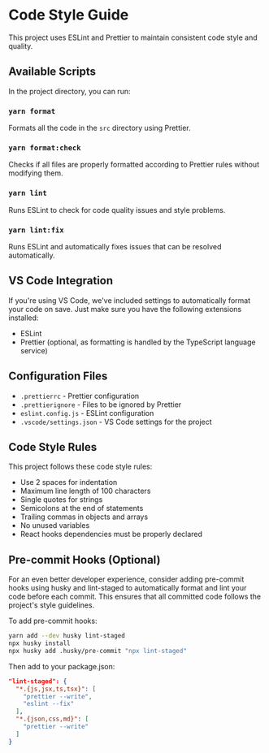 # Code Style Guide

This project uses ESLint and Prettier to maintain consistent code style and quality.

## Available Scripts

In the project directory, you can run:

### `yarn format`

Formats all the code in the `src` directory using Prettier.

### `yarn format:check`

Checks if all files are properly formatted according to Prettier rules without modifying them.

### `yarn lint`

Runs ESLint to check for code quality issues and style problems.

### `yarn lint:fix`

Runs ESLint and automatically fixes issues that can be resolved automatically.

## VS Code Integration

If you're using VS Code, we've included settings to automatically format your code on save. Just make sure you have the following extensions installed:

- ESLint
- Prettier (optional, as formatting is handled by the TypeScript language service)

## Configuration Files

- `.prettierrc` - Prettier configuration
- `.prettierignore` - Files to be ignored by Prettier
- `eslint.config.js` - ESLint configuration
- `.vscode/settings.json` - VS Code settings for the project

## Code Style Rules

This project follows these code style rules:

- Use 2 spaces for indentation
- Maximum line length of 100 characters
- Single quotes for strings
- Semicolons at the end of statements
- Trailing commas in objects and arrays
- No unused variables
- React hooks dependencies must be properly declared

## Pre-commit Hooks (Optional)

For an even better developer experience, consider adding pre-commit hooks using husky and lint-staged to automatically format and lint your code before each commit. This ensures that all committed code follows the project's style guidelines.

To add pre-commit hooks:

```bash
yarn add --dev husky lint-staged
npx husky install
npx husky add .husky/pre-commit "npx lint-staged"
```

Then add to your package.json:

```json
"lint-staged": {
  "*.{js,jsx,ts,tsx}": [
    "prettier --write",
    "eslint --fix"
  ],
  "*.{json,css,md}": [
    "prettier --write"
  ]
}
```

